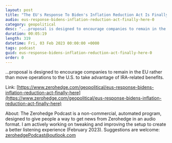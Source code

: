 ```yaml
---
layout: post
title: "The EU's Response To Biden's Inflation Reduction Act Is Finally Here"
audio: eus-response-bidens-inflation-reduction-act-finally-here-0
category: geopolitical
desc: "...proposal is designed to encourage companies to remain in the EU rather than move operations to the U.S. to take advantage of IRA-related benefits."
duration: 00:05:19
length: 319
datetime: Fri, 03 Feb 2023 00:00:00 +0000
tags: podcast
guid: eus-response-bidens-inflation-reduction-act-finally-here-0
order: 0
---
```

...proposal is designed to encourage companies to remain in the EU rather than move operations to the U.S. to take advantage of IRA-related benefits.

Link: [https://www.zerohedge.com/geopolitical/eus-response-bidens-inflation-reduction-act-finally-here](https://www.zerohedge.com/geopolitical/eus-response-bidens-inflation-reduction-act-finally-here)

About: The Zerohedge Podcast is a non-commercial, automated program, designed to give people a way to get news from Zerohedge in an audio format.  I am actively working on tweaking and improving the setup to create a better listening experience (February 2023).  Suggestions are welcome: [zerohedgePodcast@outlook.com](mailto:zerohedgePodcast@outlook.com)